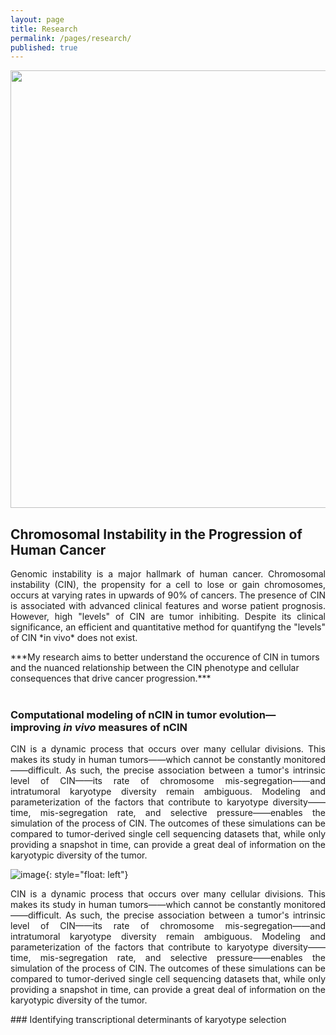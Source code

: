 ```yaml
---
layout: page
title: Research
permalink: /pages/research/
published: true
---
```

<p style="text-align:center"><img src = "{{site.baseurl}}/images/nci-vol-2493-300.jpg" width = "700"></p>

## Chromosomal Instability in the Progression of Human Cancer
  <p style="text-align:justify">
Genomic instability is a major hallmark of human cancer. Chromosomal instability (CIN), the propensity for a cell to lose or gain chromosomes, occurs at varying rates in upwards of 90% of cancers. The presence of CIN is associated with advanced clinical features and worse patient prognosis. However, high "levels" of CIN are tumor inhibiting. Despite its clinical significance, an efficient and quantitative method for quantifyng the "levels" of CIN *in vivo* does not exist. 
<br>
  </p>
***My research aims to better understand the occurence of CIN in tumors and the nuanced relationship between the CIN phenotype and cellular consequences that drive cancer progression.***
<br><br>

### Computational modeling of nCIN in tumor evolution—improving *in vivo* measures of nCIN
 <p style="text-align:justify">
  CIN is a dynamic process that occurs over many cellular divisions. This makes its study in human tumors——which cannot be constantly monitored——difficult. As such, the precise association between a tumor's intrinsic level of CIN——its rate of chromosome mis-segregation——and intratumoral karyotype diversity remain ambiguous. Modeling and parameterization of the factors that contribute to karyotype diversity——time, mis-segregation rate, and selective pressure——enables the simulation of the process of CIN. The outcomes of these simulations can be compared to tumor-derived single cell sequencing datasets that, while only providing a snapshot in time, can provide a great deal of information on the karyotypic diversity of the tumor. 
  </p>
  
  ![image]({{site.baseurl}}/images/ezgif-com-video-to-gif.gif){: style="float: left"}

 <p style="text-align:justify">
  CIN is a dynamic process that occurs over many cellular divisions. This makes its study in human tumors——which cannot be constantly monitored——difficult. As such, the precise association between a tumor's intrinsic level of CIN——its rate of chromosome mis-segregation——and intratumoral karyotype diversity remain ambiguous. Modeling and parameterization of the factors that contribute to karyotype diversity——time, mis-segregation rate, and selective pressure——enables the simulation of the process of CIN. The outcomes of these simulations can be compared to tumor-derived single cell sequencing datasets that, while only providing a snapshot in time, can provide a great deal of information on the karyotypic diversity of the tumor. 
  </p>
### Identifying transcriptional determinants of karyotype selection
